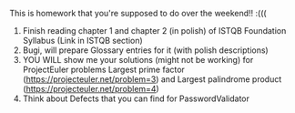 This is homework that you're supposed to do over the weekend!! :(((

1. Finish reading chapter 1 and chapter 2 (in polish) of ISTQB Foundation Syllabus (Link in ISTQB section)
2. Bugi, will prepare Glossary entries for it (with polish descriptions)
3. YOU WILL show me your solutions (might not be working) for ProjectEuler problems Largest prime factor (https://projecteuler.net/problem=3) and Largest palindrome product (https://projecteuler.net/problem=4)
4. Think about Defects that you can find for PasswordValidator